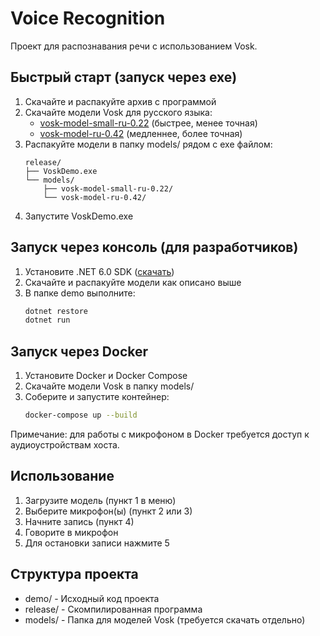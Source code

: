 # Voice Recognition

Проект для распознавания речи с использованием Vosk.

## Быстрый старт (запуск через exe)

1. Скачайте и распакуйте архив с программой
2. Скачайте модели Vosk для русского языка:
   - [vosk-model-small-ru-0.22](https://alphacephei.com/vosk/models/vosk-model-small-ru-0.22.zip) (быстрее, менее точная)
   - [vosk-model-ru-0.42](https://alphacephei.com/vosk/models/vosk-model-ru-0.42.zip) (медленнее, более точная)
3. Распакуйте модели в папку models/ рядом с exe файлом:
   ```
   release/
   ├── VoskDemo.exe
   └── models/
       ├── vosk-model-small-ru-0.22/
       └── vosk-model-ru-0.42/
   ```
4. Запустите VoskDemo.exe

## Запуск через консоль (для разработчиков)

1. Установите .NET 6.0 SDK ([скачать](https://dotnet.microsoft.com/download/dotnet/6.0))
2. Скачайте и распакуйте модели как описано выше
3. В папке demo выполните:
   ```bash
   dotnet restore
   dotnet run
   ```

## Запуск через Docker

1. Установите Docker и Docker Compose
2. Скачайте модели Vosk в папку models/
3. Соберите и запустите контейнер:
   ```bash
   docker-compose up --build
   ```

Примечание: для работы с микрофоном в Docker требуется доступ к аудиоустройствам хоста.

## Использование

1. Загрузите модель (пункт 1 в меню)
2. Выберите микрофон(ы) (пункт 2 или 3)
3. Начните запись (пункт 4)
4. Говорите в микрофон
5. Для остановки записи нажмите 5

## Структура проекта
- demo/ - Исходный код проекта
- release/ - Скомпилированная программа
- models/ - Папка для моделей Vosk (требуется скачать отдельно)